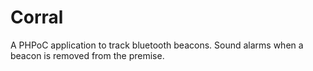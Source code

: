# Corral
A PHPoC application to track bluetooth beacons. Sound alarms when a beacon is removed from the premise.
